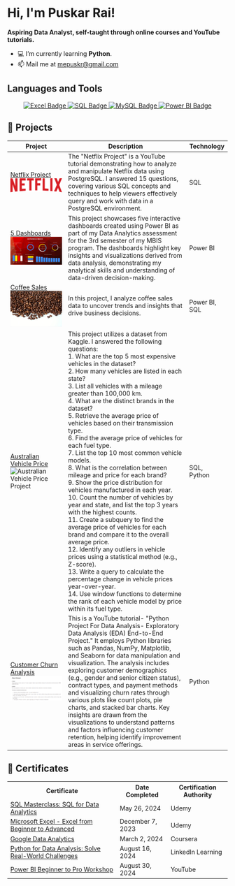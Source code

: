 <p align="center">

# Hi, I'm Puskar Rai!


**Aspiring Data Analyst, self-taught through online courses and YouTube tutorials.**

- 💻 I’m currently learning **Python**.
- 📫 Mail me at [mepuskr@gmail.com](mailto:mepuskr@gmail.com)

<p align="center">


## Languages and Tools

<p align="center">
    <span>
        <a href="https://www.microsoft.com/en-us/microsoft-365/excel" target="_blank" rel="noreferrer"> 
            <img src="https://img.shields.io/badge/Excel-217346?style=for-the-badge&logo=microsoft-excel&logoColor=white" alt="Excel Badge" />
        </a>
    </span>
    <span>
        <a href="https://www.postgresql.org" target="_blank" rel="noreferrer"> 
            <img src="https://img.shields.io/badge/SQL-00758F?style=for-the-badge&logo=sql&logoColor=white" alt="SQL Badge" />
        </a>
    </span>
    <span>
        <a href="https://www.mysql.com/" target="_blank" rel="noreferrer"> 
            <img src="https://camo.githubusercontent.com/7ba43f59fdf57edcb3e113d36acd39fba51745c346bda290fc0f4e3429fa1af1/68747470733a2f2f696d672e736869656c64732e696f2f62616467652f707974686f6e2d2532333332333333303f7374796c653d666f722d7468652d6261646765266c6f676f3d707974686f6e" alt="MySQL Badge" />
        </a>
    </span>
    <span>
        <a href="https://powerbi.microsoft.com/" target="_blank" rel="noreferrer"> 
            <img src="https://img.shields.io/badge/Power_BI-F2C94C?style=for-the-badge&logo=powerbi&logoColor=black" alt="Power BI Badge" />
        </a>
    </span>
</p>




## 📂 Projects




| Project | Description | Technology |
| ------- | ----------- | ---------- |
| [Netflix Project](https://github.com/puskr/netflix_project) <br> ![Netflix Project](https://github.com/puskr/netflix_project/blob/main/Netflix_2015_logo.svg.png) | The "Netflix Project" is a YouTube tutorial demonstrating how to analyze and manipulate Netflix data using PostgreSQL. I answered 15 questions, covering various SQL concepts and techniques to help viewers effectively query and work with data in a PostgreSQL environment. | SQL |
| [5 Dashboards](https://github.com/puskr/Data-Analytics-Assessment-3rd-Sem/tree/main) <br> ![5 Dashboards](https://github.com/puskr/Data-Analytics-Assessment-3rd-Sem/blob/main/CUSTOMER%20DASHBOARD.png) | This project showcases five interactive dashboards created using Power BI as part of my Data Analytics assessment for the 3rd semester of my MBIS program. The dashboards highlight key insights and visualizations derived from data analysis, demonstrating my analytical skills and understanding of data-driven decision-making. | Power BI |
| [Coffee Sales ](https://github.com/puskr/Coffee-Sales-Project) <br> ![Coffee Sales Project](https://github.com/puskr/Coffee-Sales-Project/blob/main/coffee-background-coffee-beans-pause-preview.jpg) | In this project, I analyze coffee sales data to uncover trends and insights that drive business decisions. | Power BI, SQL |
| [Australian Vehicle Price ](https://github.com/puskr/Australian-Vehicle-Price-Project) <br> ![Australian Vehicle Price Project](https://github.com/puskr/Australian-Vehicle-Price-Project/blob/main/Screenshot%202024-10-03%20143341.png) | This project utilizes a dataset from Kaggle. I answered the following questions: <br> 1. What are the top 5 most expensive vehicles in the dataset? <br> 2. How many vehicles are listed in each state? <br> 3. List all vehicles with a mileage greater than 100,000 km. <br> 4. What are the distinct brands in the dataset? <br> 5. Retrieve the average price of vehicles based on their transmission type. <br> 6. Find the average price of vehicles for each fuel type. <br> 7. List the top 10 most common vehicle models. <br> 8. What is the correlation between mileage and price for each brand? <br> 9. Show the price distribution for vehicles manufactured in each year. <br> 10. Count the number of vehicles by year and state, and list the top 3 years with the highest counts. <br> 11. Create a subquery to find the average price of vehicles for each brand and compare it to the overall average price. <br> 12. Identify any outliers in vehicle prices using a statistical method (e.g., Z-score). <br> 13. Write a query to calculate the percentage change in vehicle prices year-over-year. <br> 14. Use window functions to determine the rank of each vehicle model by price within its fuel type. | SQL, Python |
| [Customer Churn Analysis](https://github.com/puskr/Customer-Churn-Analysis) <br> ![Customer Churn Analysis](https://github.com/puskr/Customer-Churn-Analysis/blob/main/Screenshot%202024-10-04%20102831.png) | This is a YouTube tutorial- "Python Project For Data Analysis- Exploratory Data Analysis (EDA) End-to-End Project." It employs Python libraries such as Pandas, NumPy, Matplotlib, and Seaborn for data manipulation and visualization. The analysis includes exploring customer demographics (e.g., gender and senior citizen status), contract types, and payment methods and visualizing churn rates through various plots like count plots, pie charts, and stacked bar charts. Key insights are drawn from the visualizations to understand patterns and factors influencing customer retention, helping identify improvement areas in service offerings. | Python |



## 📜 Certificates

<table align="center" width="80%">
    <tr>
        <th>Certificate </th>
        <th>Date Completed</th>
        <th>Certification Authority</th>
    </tr>
    <tr>
        <td><a href="https://www.udemy.com/certificate/UC-e161112e-1d47-4bb0-b04a-b4ba1d747913/" target="_blank">SQL Masterclass: SQL for Data Analytics</a></td>
        <td>May 26, 2024</td>
        <td>Udemy</td>
    </tr>
    <tr>
        <td><a href="https://www.udemy.com/certificate/UC-4c740c1a-3a77-4b91-b80d-b13e6656b8f9/" target="_blank">Microsoft Excel - Excel from Beginner to Advanced</a></td>
        <td>December 7, 2023</td>
        <td>Udemy</td>
    </tr>
    <tr>
        <td><a href="https://www.coursera.org/account/accomplishments/specialization/LHHCBNN4T4MJ" target="_blank">Google Data Analytics</a></td>
        <td>March 2, 2024</td>
        <td>Coursera</td>
    </tr>
    <tr>
        <td><a href="https://www.linkedin.com/learning/certificates/cff154631716d460f3fff23c7919bd012f3cfe8f5287fe7489d83244c108ee16?lipi=urn%3Ali%3Apage%3Ad_flagship3_profile_view_base_certifications_details%3Bd%2BE249k3TMGvLhZtEH2S5g%3D%3D" target="_blank">Python for Data Analysis: Solve Real-World Challenges</a></td>
        <td>August 16, 2024</td>
        <td>LinkedIn Learning</td>
    </tr>
    <tr>
        <td><a href="https://www.linkedin.com/in/puskarrai/details/certifications/1725005105535/single-media-viewer/?profileId=ACoAACCjQ7QBtviJ_mQ_2dIMNlBSejQwZ7bnlVE" target="_blank">Power BI Beginner to Pro Workshop</a></td>
        <td>August 30, 2024</td>
        <td>YouTube</td>
    </tr>
</table>

